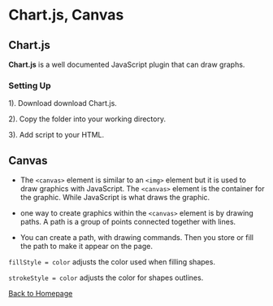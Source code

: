 # Chart.js, Canvas

## Chart.js
**Chart.js** is a well documented JavaScript plugin that can draw graphs. 

### Setting Up

1). Download download Chart.js.

2). Copy the folder into your working directory.

3). Add script to your HTML.

## Canvas
* The `<canvas>` element is similar to an `<img>` element but it is used to draw graphics with JavaScript. The `<canvas>` element is the container for the graphic. While JavaScript is what draws the graphic. 

* one way  to create graphics within the `<canvas>` element is by drawing paths. A path is a group of points connected together with lines.

* You can create a path, with drawing commands. Then you store or fill the path to make it appear on the page.  

`fillStyle = color`
adjusts the color used when filling shapes.

`strokeStyle = color`
adjusts the color for shapes outlines.

[Back to Homepage](README.md)